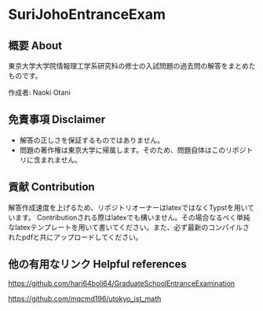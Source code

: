 # SuriJohoEntranceExam
## 概要 About
東京大学大学院情報理工学系研究科の修士の入試問題の過去問の解答をまとめたものです。

作成者: Naoki Otani

## 免責事項 Disclaimer
- 解答の正しさを保証するものではありません。
- 問題の著作権は東京大学に帰属します。そのため、問題自体はこのリポジトリに含まれません。

## 貢献 Contribution
解答作成速度を上げるため、リポジトリオーナーはlatexではなくTypstを用いています。
Contributionされる際はlatexでも構いません。その場合なるべく単純なlatexテンプレートを用いて書いてください。また、必ず最新のコンパイルされたpdfと共にアップロードしてください。

## 他の有用なリンク Helpful references
https://github.com/hari64boli64/GraduateSchoolEntranceExamination

https://github.com/mqcmd196/utokyo_ist_math
